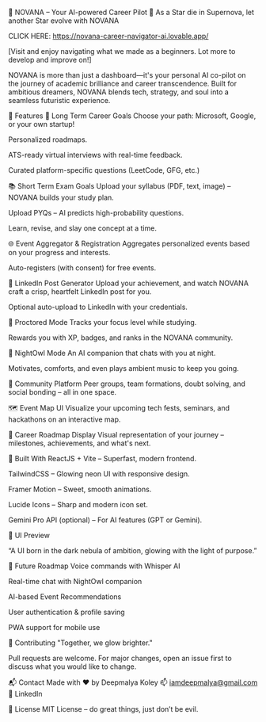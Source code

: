 🌌 NOVANA – Your AI-powered Career Pilot 🚀
As a Star die in Supernova, let another Star evolve with NOVANA

CLICK HERE: https://novana-career-navigator-ai.lovable.app/

[Visit and enjoy navigating what we made as a beginners. Lot more to develop and improve on!]

NOVANA is more than just a dashboard—it's your personal AI co-pilot on the journey of academic brilliance and career transcendence. Built for ambitious dreamers, NOVANA blends tech, strategy, and soul into a seamless futuristic experience.

🌠 Features
🎯 Long Term Career Goals
Choose your path: Microsoft, Google, or your own startup!

Personalized roadmaps.

ATS-ready virtual interviews with real-time feedback.

Curated platform-specific questions (LeetCode, GFG, etc.)

📚 Short Term Exam Goals
Upload your syllabus (PDF, text, image) – NOVANA builds your study plan.

Upload PYQs – AI predicts high-probability questions.

Learn, revise, and slay one concept at a time.

🌐 Event Aggregator & Registration
Aggregates personalized events based on your progress and interests.

Auto-registers (with consent) for free events.

📝 LinkedIn Post Generator
Upload your achievement, and watch NOVANA craft a crisp, heartfelt LinkedIn post for you.

Optional auto-upload to LinkedIn with your credentials.

👀 Proctored Mode
Tracks your focus level while studying.

Rewards you with XP, badges, and ranks in the NOVANA community.

🦉 NightOwl Mode
An AI companion that chats with you at night.

Motivates, comforts, and even plays ambient music to keep you going.

🧠 Community Platform
Peer groups, team formations, doubt solving, and social bonding – all in one space.

🗺️ Event Map UI
Visualize your upcoming tech fests, seminars, and hackathons on an interactive map.

🚀 Career Roadmap Display
Visual representation of your journey – milestones, achievements, and what's next.

🧪 Built With
ReactJS + Vite – Superfast, modern frontend.

TailwindCSS – Glowing neon UI with responsive design.

Framer Motion – Sweet, smooth animations.

Lucide Icons – Sharp and modern icon set.

Gemini Pro API (optional) – For AI features (GPT or Gemini).

📸 UI Preview

“A UI born in the dark nebula of ambition, glowing with the light of purpose.”

🧠 Future Roadmap
 Voice commands with Whisper AI

 Real-time chat with NightOwl companion

 AI-based Event Recommendations

 User authentication & profile saving

 PWA support for mobile use

🙌 Contributing
"Together, we glow brighter."

Pull requests are welcome. For major changes, open an issue first to discuss what you would like to change.

📬 Contact
Made with ❤️ by Deepmalya Koley
📫 iamdeepmalya@gmail.com
🔗 LinkedIn

📄 License
MIT License – do great things, just don’t be evil.

